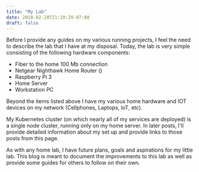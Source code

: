 ```yaml
---
title: "My Lab"
date: 2018-02-20T21:10:29-07:00
draft: false 
---
```

Before I provide any guides on my various running projects, I feel the need to describe the lab that I have at my disposal. Today, the lab is very simple consisting of the following hardware components:

* Fiber to the home 100 Mb connection
* Netgear Nighthawk Home Router ()
* Raspberry Pi 3
* Home Server
* Workstation PC

Beyond the items listed above I have my various home hardware and IOT devices on my network (Cellphones, Laptops, IoT, etc).

My Kubernetes cluster (on which nearly all of my services are deployed) is a single node cluster, running only on my home server. In later posts, I'll provide detailed information about my set up and provide links to those posts from this page.

As with any home lab, I have future plans, goals and aspirations for my little lab. This blog is meant to document the improvements to this lab as well as provide some guides for others to follow on their own.
